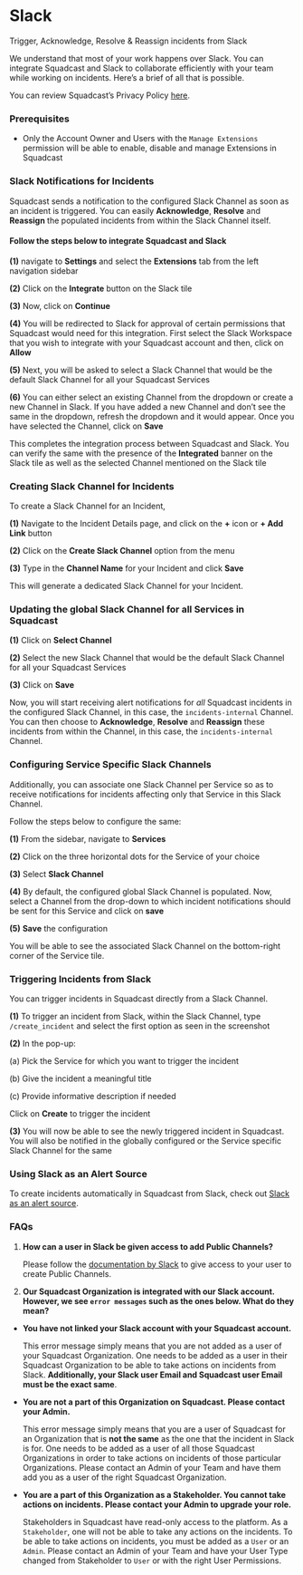 # Slack

Trigger, Acknowledge, Resolve & Reassign incidents from Slack

We understand that most of your work happens over Slack. You can integrate Squadcast and Slack to collaborate efficiently with your team while working on incidents. Here’s a brief of all that is possible.

You can review Squadcast’s Privacy Policy [here](https://www.squadcast.com/privacy).

### Prerequisites <a href="#prerequisites" id="prerequisites"></a>

* Only the Account Owner and Users with the `Manage Extensions` permission will be able to enable, disable and manage Extensions in Squadcast

### Slack Notifications for Incidents <a href="#slack-notifications-for-incidents" id="slack-notifications-for-incidents"></a>

Squadcast sends a notification to the configured Slack Channel as soon as an incident is triggered. You can easily **Acknowledge**, **Resolve** and **Reassign** the populated incidents from within the Slack Channel itself.

#### Follow the steps below to integrate Squadcast and Slack <a href="#follow-the-steps-below-to-integrate-squadcast-and-slack" id="follow-the-steps-below-to-integrate-squadcast-and-slack"></a>

**(1)** navigate to **Settings** and select the **Extensions** tab from the left navigation sidebar

**(2)** Click on the **Integrate** button on the Slack tile

**(3)** Now, click on **Continue**

**(4)** You will be redirected to Slack for approval of certain permissions that Squadcast would need for this integration. First select the Slack Workspace that you wish to integrate with your Squadcast account and then, click on **Allow**

**(5)** Next, you will be asked to select a Slack Channel that would be the default Slack Channel for all your Squadcast Services

**(6)** You can either select an existing Channel from the dropdown or create a new Channel in Slack. If you have added a new Channel and don’t see the same in the dropdown, refresh the dropdown and it would appear. Once you have selected the Channel, click on **Save**

This completes the integration process between Squadcast and Slack. You can verify the same with the presence of the **Integrated** banner on the Slack tile as well as the selected Channel mentioned on the Slack tile

### Creating Slack Channel for Incidents <a href="#creating-slack-channel-for-incidents" id="creating-slack-channel-for-incidents"></a>

To create a Slack Channel for an Incident,

**(1)** Navigate to the Incident Details page, and click on the **+** icon or **+ Add Link** button

**(2)** Click on the **Create Slack Channel** option from the menu

**(3)** Type in the **Channel Name** for your Incident and click **Save**

This will generate a dedicated Slack Channel for your Incident.

### Updating the global Slack Channel for all Services in Squadcast <a href="#updating-the-global-slack-channel-for-all-services-in-squadcast" id="updating-the-global-slack-channel-for-all-services-in-squadcast"></a>

**(1)** Click on **Select Channel**

**(2)** Select the new Slack Channel that would be the default Slack Channel for all your Squadcast Services

**(3)** Click on **Save**

Now, you will start receiving alert notifications for _all_ Squadcast incidents in the configured Slack Channel, in this case, the `incidents-internal` Channel. You can then choose to **Acknowledge**, **Resolve** and **Reassign** these incidents from within the Channel, in this case, the `incidents-internal` Channel.

### Configuring Service Specific Slack Channels <a href="#configuring-service-specific-slack-channels" id="configuring-service-specific-slack-channels"></a>

Additionally, you can associate one Slack Channel per Service so as to receive notifications for incidents affecting only that Service in this Slack Channel.

Follow the steps below to configure the same:

**(1)** From the sidebar, navigate to **Services**

**(2)** Click on the three horizontal dots for the Service of your choice

**(3)** Select **Slack Channel**

**(4)** By default, the configured global Slack Channel is populated. Now, select a Channel from the drop-down to which incident notifications should be sent for this Service and click on **save**

**(5)** **Save** the configuration

You will be able to see the associated Slack Channel on the bottom-right corner of the Service tile.

### Triggering Incidents from Slack <a href="#triggering-incidents-from-slack" id="triggering-incidents-from-slack"></a>

You can trigger incidents in Squadcast directly from a Slack Channel.

**(1)** To trigger an incident from Slack, within the Slack Channel, type `/create_incident` and select the first option as seen in the screenshot

**(2)** In the pop-up:

(a) Pick the Service for which you want to trigger the incident

(b) Give the incident a meaningful title

(c) Provide informative description if needed

Click on **Create** to trigger the incident

**(3)** You will now be able to see the newly triggered incident in Squadcast. You will also be notified in the globally configured or the Service specific Slack Channel for the same

### Using Slack as an Alert Source <a href="#using-slack-as-an-alert-source" id="using-slack-as-an-alert-source"></a>

To create incidents automatically in Squadcast from Slack, check out [Slack as an alert source](<../.gitbook/assets/slack as an alert source>).

### FAQs <a href="#faqs" id="faqs"></a>

1.  **How can a user in Slack be given access to add Public Channels?**

    Please follow the [documentation by Slack](https://slack.com/intl/en-nl/help/articles/360017938993-What-is-a-Channel) to give access to your user to create Public Channels.
2. **Our Squadcast Organization is integrated with our Slack account. However, we see `error messages` such as the ones below. What do they mean?**

*   **You have not linked your Slack account with your Squadcast account.**

    This error message simply means that you are not added as a user of your Squadcast Organization. One needs to be added as a user in their Squadcast Organization to be able to take actions on incidents from Slack. **Additionally, your Slack user Email and Squadcast user Email must be the exact same**.
*   **You are not a part of this Organization on Squadcast. Please contact your Admin.**

    This error message simply means that you are a user of Squadcast for an Organization that is **not the same** as the one that the incident in Slack is for. One needs to be added as a user of all those Squadcast Organizations in order to take actions on incidents of those particular Organizations. Please contact an Admin of your Team and have them add you as a user of the right Squadcast Organization.
*   **You are a part of this Organization as a Stakeholder. You cannot take actions on incidents. Please contact your Admin to upgrade your role.**

    Stakeholders in Squadcast have read-only access to the platform. As a `Stakeholder`, one will not be able to take any actions on the incidents. To be able to take actions on incidents, you must be added as a `User` or an `Admin`. Please contact an Admin of your Team and have your User Type changed from Stakeholder to `User` or with the right User Permissions.
